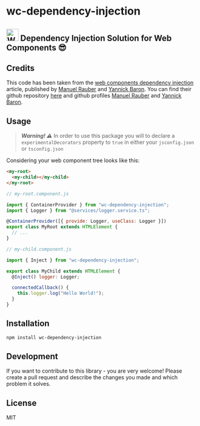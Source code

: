 # wc-dependency-injection

## <img src="https://web-components-resources.appspot.com/static/logo.svg" alt="Web Components" width="32" height="32" /> Dependency Injection Solution for Web Components 😎

## Credits

This code has been taken from the [web components dependency injection](https://www.thinktecture.com/en/web-components/dependency-injection/) article, published by [Manuel Rauber](https://www.thinktecture.com/en/manuel-rauber/) and [Yannick Baron](https://www.thinktecture.com/en/yannick-baron/). You can find their github repository [here](https://github.com/thinktecture-labs/web-components-dependency-injection) and github profiles [Manuel Rauber](https://github.com/ManuelRauber) and [Yannick Baron](https://github.com/npx).

## Usage

> **_Warning! ⚠️_** In order to use this package you will to declare a `experimentalDecorators` property to `true` in either your `jsconfig.json` or `tsconfig.json`

Considering your web component tree looks like this:

```html
<my-root>
  <my-child></my-child>
</my-root>
```

```js
// my-root.component.js

import { ContainerProvider } from "wc-dependency-injection";
import { Logger } from "@services/logger.service.ts";

@ContainerProvider([{ provide: Logger, useClass: Logger }])
export class MyRoot extends HTMLElement {
  // ...
}

// my-child.component.js

import { Inject } from "wc-dependency-injection";

export class MyChild extends HTMLElement {
  @Inject() logger: Logger;

  connectedCallback() {
    this.logger.log("Hello World!");
  }
}
```

## Installation

```sh
npm install wc-dependency-injection
```

## Development

If you want to contribute to this library - you are very welcome! Please create a pull request and describe the changes you made and which problem it solves.

## License

MIT
